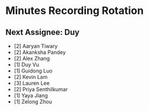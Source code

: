 # Minutes Recording Rotation

## Next Assignee: Duy

- [2] Aaryan Tiwary
- [2] Akanksha Pandey
- [2] Alex Zhang
- [1] Duy Vu
- [1] Guidong Luo
- [2] Kevin Lam
- [3] Lauren Lee
- [2] Priya Senthilkumar
- [1] Yaya Jiang
- [1] Zelong Zhou



